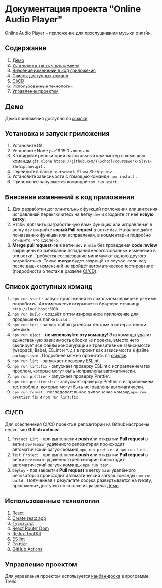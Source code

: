 # Документация проекта "Online Audio Player"

Online Audio Player – приложение для прослушивания музыки онлайн.

## Содержание

1. [Демо](#якорь__демо)
1. [Установка и запуск приложения](#якорь_установка_и_запуск_приложения)
1. [Внесение изменений в код приложения](#якорь_внесение_изменений_в_код_приложения)
1. [Список доступных команд](#якорь__список_доступных_команд)
1. [CI/CD](#якорь_cicd)
1. [Использованные технологии](#якорь_использованные_технологии)
1. [Управление проектом](#якорь_управление_проектом)

## Демо<a name="якорь_демо"></a>

Демо приложения доступно по [ссылке](https://tfs-online-audio-player.netlify.app/)

## Установка и запуск приложения<a name="якорь_установка_и_запуск_приложения"></a>

1. Установите Git.
1. Установите Node.js v16.15.0 или выше.
1. Клонируйте репозиторий на локальный компьютер с помощью команды `git clone https://github.com/TFSchool/coursework-Slava-Shchipunov.git` .
1. Перейдите в папку `coursework-Slava-Shchipunov` .
1. Установите зависимости с помощью команды `npm install` .
1. Приложение запускается командой `npm run start` .

## Внесение изменений в код приложения<a name="якорь_внесение_изменений_в_код_приложения"></a>

1. Для разработки дополнительных функций приложения или внесения исправлений переключитесь на ветку `dev` и создайте от неё **новую ветку**.
1. Чтобы добавить разработанную вами функцию или исправления в ветку `dev` откройте **новый Pull request** в ветку `dev`. Название дайте по названию функции или исправления, в комментарии подробно опишите, что сделано.
1. **Merge pull request**-ов в ветки `dev` и `main` без проведения **code review** запрещены во избежании попадания несогласованных изменений в эти ветки. Требуется согласование минимум от одного другого разработчика. Также **merge** будет запрещён в случае, если код после ваших изменений не пройдёт автоматическое тестирование (подробности о тестах в разделе [CI/CD](#якорь_cicd)).

## Список доступных команд<a name="якорь_список_доступных_команд"></a>

1. `npm run start` - запуск приложения на локальном сервере в режиме разработки. Автоматически открывает в браузере страницу `http://localhost:3000` .
1. `npm run build` - создаёт оптимизированное приложение для продакшена в папке `build` .
1. `npm run test` - запуск наблюдателя за тестами в интерактивном режиме.
1. `npm run eject` - **не используйте эту команду!** Эта команда удалит единственную зависимость сборки из проекта, вместо чего скопирует все файлы конфигурации и транзитивные зависимости (webpack, Babel, ESLint и т. д.) в проект как зависимости в файле `package.json` . Подробнее можно прочитать по [ссылке](https://create-react-app.dev/docs/available-scripts#npm-run-eject).
1. `npm run lint` - запускает проверку ESLint.
1. `npm run lint:fix` - запускает проверку ESLint с исправлением тех проблем, которые могут быть исправлены автоматически.
1. `npm run prettier` - запускает проверку Prettier.
1. `npm run prettier:fix` - запускает проверку Prettier с исправлением тех проблем, которые могут быть исправлены автоматически.
1. `npm run format` - последовательное выполнение команд `npm run prettier:fix` и `npm run lint:fix` .

## CI/CD<a name="якорь_cicd"></a>

Для обеспечения CI/CD проекта в репозитории на Github настроены несколько **Github actions:**

1. `Project Lint` - при выполнении **push** или открытии **Pull request** в ветки `dev` и `main` удалённого репозитория происходит автоматический запуск команд `npm run prettier` и `npm run lint` . 
1. `Test Project` - при выполнении **push** или открытии **Pull request** в ветки `dev` и `main` удалённого репозитория происходит автоматический запуск команды `npm run test` .
1. `Deploy` - при закрытии **Pull request** в ветку `main` удалённого репозитория происходит автоматический запуск команды `npm run build` . Полученная в результате сборка развёртывается на Netlify, приложение доступно по ссылке из раздела [Демо](#якорь_демо)

## Использованные технологии<a name="якорь_использованные_технологии"></a>

1. [React](https://reactjs.org)
1. [Create react app](https://create-react-app.dev)
1. [Typescript](https://typescriptlang.org)
1. [React Router Dom](https://reactrouter.com)
1. [Redux Tool Kit](https://redux-toolkit.js.org)
1. [ES lint](https://eslint.org)
1. [Prettier](https://prettier.io)
1. [GitHub Actions](https://docs.github.com/ru/actions)

## Управление проектом<a name="якорь_управление_проектом"></a>

Для управления проектом используется [канбан-доска](https://trello.com/invite/b/GI4g4mcw/ATTI92fa302f39fc038e0cf5437c7d7d9a392368B755/online-audio-player) в программе Trello.
